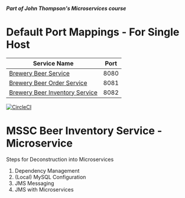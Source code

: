 

##### Part of John Thompson's Microservices course

# Default Port Mappings - For Single Host
| Service Name | Port | 
| --------| -----|
| [Brewery Beer Service](https://github.com/kawgh1/mssc-beer-service) | 8080 |
| [Brewery Beer Order Service](https://github.com/kawgh1/mssc-beer-order-service) | 8081 |
| [Brewery Beer Inventory Service](https://github.com/kawgh1/mssc-beer-inventory-service) | 8082 |

[![CircleCI](https://circleci.com/gh/kawgh1/mssc-beer-inventory-service.svg?style=svg)](https://circleci.com/gh/kawgh1/mssc-beer-inventory-service)
# MSSC Beer Inventory Service - Microservice

Steps for Deconstruction into  Microservices
1. Dependency Management
2. (Local) MySQL Configuration
3. JMS Messaging
4. JMS with Microservices